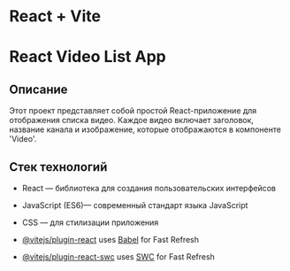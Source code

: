 # React + Vite
# React Video List App

## Описание

Этот проект представляет собой простой React-приложение для отображения списка видео. 
Каждое видео включает заголовок, название канала и изображение, которые отображаются в компоненте 'Video'.

## Стек технологий

- React — библиотека для создания пользовательских интерфейсов
- JavaScript (ES6)— современный стандарт языка JavaScript
- CSS — для стилизации приложения


- [@vitejs/plugin-react](https://github.com/vitejs/vite-plugin-react/blob/main/packages/plugin-react/README.md) uses [Babel](https://babeljs.io/) for Fast Refresh
- [@vitejs/plugin-react-swc](https://github.com/vitejs/vite-plugin-react-swc) uses [SWC](https://swc.rs/) for Fast Refresh
